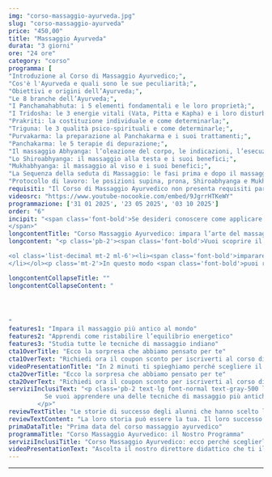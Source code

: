 ```yaml
---
img: "corso-massaggio-ayurveda.jpg"
slug: "corso-massaggio-ayurveda"
price: "450,00"
title: "Massaggio Ayurveda"
durata: "3 giorni"
ore: "24 ore"
category: "corso"
programma: [
"Introduzione al Corso di Massaggio Ayurvedico;",
"Cos'è l'Ayurveda e quali sono le sue peculiarità;",
"Obiettivi e origini dell’Ayurveda;",
"Le 8 branche dell’Ayurveda;",
"I Panchamahabhuta: i 5 elementi fondamentali e le loro proprietà;",
"I Tridosha: le 3 energie vitali (Vata, Pitta e Kapha) e i loro disturbi;",
"Prakriti: la costituzione individuale e come determinarla;",
"Triguna: le 3 qualità psico-spirituali e come determinarle;",
"Purvakarma: la preparazione al Panchakarma e i suoi trattamenti;",
"Panchakarma: le 5 terapie di depurazione;",
"Il massaggio Abhyanga: l’oleazione del corpo, le indicazioni, l’esecuzione, la durata e i benefici;",
"Lo Shiroabhyanga: il massaggio alla testa e i suoi benefici;",
"Mukhabhyanga: il massaggio al viso e i suoi benefici;",
"La Sequenza della seduta di Massaggio: le fasi prima e dopo il massaggio e i consigli per il massaggiatore;",
"Protocollo di lavoro: le posizioni supina, prona, Shiroabhyanga e Mukhabhyanga."]
requisiti: "Il Corso di Massaggio Ayurvedico non presenta requisiti particolari ed è aperto a tutti."
videosrc: "https://www.youtube-nocookie.com/embed/9JgrrHTKeWY"
programmazione: ['31 01 2025', '23 05 2025', '03 10 2025']   
order: "6"
incipit: "<span class='font-bold'>Se desideri conoscere come applicare la filosofia Ayurvedica al mondo del massaggio, questo è il corso ideale per te.</span> Cosa aspetti? <span class='font-bold'>Scopri come donare benessere ai tuoi clienti</span> e ristabilire l’equilibrio energetico <span class='font-bold'>attraverso l’uso sapiente</span> e sincronico <span class='font-bold'>delle mani, apprendendo numerose tecniche grazie al nostro corso massaggio ayurvedico. 
</span>"
longcontentTitle: "Corso Massaggio Ayurvedico: impara l’arte del massaggio più antico del mondo"            
longcontent: "<p class='pb-2'><span class='font-bold'>Vuoi scoprire il segreto dell'antica saggezza indiana</span> per il benessere del corpo e della mente? <span class='font-bold'>Allora devi assolutamente seguire il corso Massaggio Ayurvedico dove:</span></p> 

<ol class='list-decimal mt-2 ml-6'><li><span class='font-bold'>impararei a conoscere e a bilanciare le tre energie vitali</span> che governano ogni forma di vita ossia i “Dosha” (Vata, Pitta e Kapha);</li><li><span class='font-bold'>apprenderai tutte le tecniche del massaggio indiano</span> e di disintossicazione del Panchakarma;</li><li><span class='font-bold'>saprai come usare le tue mani con sincronia e fluidità</span> per creare un'armonia perfetta.
</li></ol><p class='mt-2'>In questo modo <span class='font-bold'>puoi ristabilire l’equilibrio energetico delle persone che decidono di affidarsi a te per questo trattamento</span>, gestendo bene l’intensità da adoperare durante la seduta di massaggio.</p>"

longcontentCollapseTitle: ""
longcontentCollapseContent: " 




"
features1: "Impara il massaggio più antico al mondo"
features2: "Apprendi come ristabilire l’equilibrio energetico"
features3: "Studia tutte le tecniche di massaggio indiano"  
cta1OverTitle: "Ecco la sorpresa che abbiamo pensato per te"
cta1OverText: "Richiedi ora il coupon sconto per iscriverti al corso di massaggio ayurveda"
videoPresentationTitle: "In 2 minuti ti spieghiamo perché scegliere il corso di massaggio ayurveda"
cta2OverTitle: "Ecco la sorpresa che abbiamo pensato per te"
cta2OverText: "Richiedi ora il coupon sconto per iscriverti al corso di massaggio ayurveda"
serviziInclusiText: "<p class='pb-2 text-lg font-normal text-gray-500 lg:text-xl sm:px-16 lg:px-48 text-justify'>
          Se vuoi apprendere una delle tecniche di massaggio più antiche e richieste nei centri benessere, devi assolutamente seguire questo corso. Una formazione che ti permetterà di ristabilire l’equilibrio energetico delle persone che decidono di affidarsi a te. Cosa aspetti? Contattaci ora per ricevere tutte le info sul nostro corso.
        </p>"
reviewTextTitle: "Le storie di successo degli alunni che hanno scelto la nostra scuola di massaggio"        
reviewTextContent: "La loro storia può essere la tua. Il loro successo puoi ottenerlo anche tu.<span class='block py-2'>Cosa aspetti? Scegli anche tu di essere finalmente felice del lavoro che scegli.</span>" 
primaDataTitle: "Prima data del corso massaggio ayurvedico"
programmaTitle: "Corso Massaggio Ayurvedico: il Nostro Programma" 
serviziInclusiTitle: "Corso Massaggio Ayurvedico: ecco perché sceglierlo"
videoPresentationText: "Ascolta il nostro direttore didattico che ti illustra i vantaggi di frequentare il corso massaggio ayurvedico."
---
```


---
